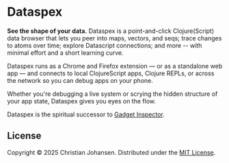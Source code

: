 # Dataspex

**See the shape of your data.** Dataspex is a point-and-click Clojure(Script)
data browser that lets you peer into maps, vectors, and seqs; trace changes to
atoms over time; explore Datascript connections; and more -- with minimal effort
and a short learning curve.

Dataspex runs as a Chrome and Firefox extension — or as a standalone web app —
and connects to local ClojureScript apps, Clojure REPLs, or across the network
so you can debug apps on your phone.

Whether you're debugging a live system or scrying the hidden structure of your
app state, Dataspex gives you eyes on the flow.

Dataspex is the spiritual successor to [Gadget
Inspector](https://github.com/cjohansen/gadget-inspector).

## License

Copyright © 2025 Christian Johansen. Distributed under the [MIT
License](https://opensource.org/license/mit).
